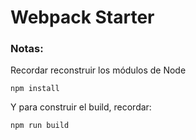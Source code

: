 # Webpack Starter


### Notas:
Recordar reconstruir los módulos de Node
```
npm install
```
Y para construir el build, recordar:
```
npm run build
```

